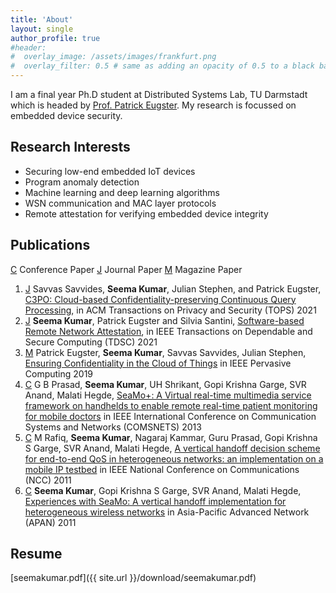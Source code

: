 ```yaml
---
title: 'About'
layout: single
author_profile: true
#header:
#  overlay_image: /assets/images/frankfurt.png
#  overlay_filter: 0.5 # same as adding an opacity of 0.5 to a black background
---
```


I am a final year Ph.D student at Distributed Systems Lab, TU Darmstadt which is headed by [Prof. Patrick Eugster](https://www.inf.usi.ch/faculty/eugstp/). My research is focussed on embedded device security. 

## Research Interests

- Securing low-end embedded IoT devices 
- Program anomaly detection 
- Machine learning and deep learning algorithms
- WSN communication and MAC layer protocols
- Remote attestation for verifying embedded device integrity

## Publications

<a href="#" class="btn btn--info btn--small">C</a> Conference Paper <a href="#" class="btn btn--primary btn--small">J</a> Journal Paper <a href="#" class="btn btn--inverse btn--small">M</a> Magazine Paper

1. <a href="#" class="btn btn--primary btn--small">J</a> Savvas Savvides, **Seema Kumar**, Julian Stephen, and Patrick Eugster, [C3PO: Cloud-based Confidentiality-preserving Continuous Query Processing](https://github.com/seemakumar8/seemakumar8.github.io/edit/main/README.md), in ACM Transactions on Privacy and Security (TOPS) 2021
2. <a href="#" class="btn btn--primary btn--small">J</a> **Seema Kumar**, Patrick Eugster and Silvia Santini, [Software-based Remote Network Attestation](https://ieeexplore.ieee.org/document/9425435), in IEEE Transactions on Dependable and Secure Computing (TDSC) 2021 
3. <a href="#" class="btn btn--inverse btn--small">M</a> Patrick Eugster, **Seema Kumar**, Savvas Savvides, Julian Stephen, [Ensuring Confidentiality in the Cloud of Things](https://ieeexplore.ieee.org/document/8705022) in IEEE Pervasive Computing 2019 
4. <a href="#" class="btn btn--primary btn--small btn--info">C</a> G B Prasad, **Seema Kumar**, UH Shrikant, Gopi Krishna Garge, SVR Anand, Malati Hegde, [SeaMo+: A Virtual real-time multimedia service framework on handhelds to enable remote real-time patient monitoring for mobile doctors](https://ieeexplore.ieee.org/abstract/document/6465600) in IEEE International Conference on Communication Systems and Networks (COMSNETS) 2013 
5. <a href="#" class="btn btn--primary btn--small btn--info">C</a> M Rafiq, **Seema Kumar**, Nagaraj Kammar, Guru Prasad, Gopi Krishna S Garge, SVR Anand, Malati Hegde, [A vertical handoff decision scheme for end-to-end QoS in heterogeneous networks: an implementation on a mobile IP testbed](https://ieeexplore.ieee.org/abstract/document/5734759) in IEEE National Conference on Communications (NCC) 2011 
6. <a href="#" class="btn btn--primary btn--small btn--info">C</a> **Seema Kumar**, Gopi Krishna S Garge, SVR Anand, Malati Hegde, [Experiences with SeaMo: A vertical handoff implementation for heterogeneous wireless networks](https://www.semanticscholar.org/paper/Experiences-with-SeaMo%3A-A-Vertical-Handoff-for-Seema-Garge/8551a3e11107b991e8ac45d130c201375440d886) in Asia-Pacific Advanced Network (APAN) 2011 



## Resume

[seemakumar.pdf]({{ site.url }}/download/seemakumar.pdf)  
